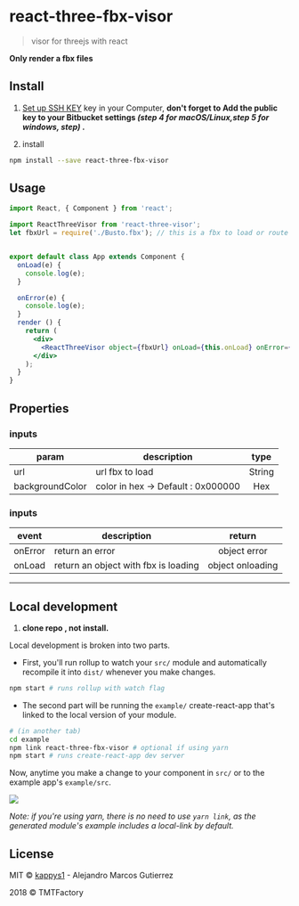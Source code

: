 # react-three-fbx-visor

> visor for threejs with react

**Only render a fbx files**

## Install
1. [Set up SSH KEY](https://confluence.atlassian.com/bitbucket/set-up-an-ssh-key-728138079.html) key in your Computer, **don't forget to Add the public key to your Bitbucket settings *(step 4 for macOS/Linux,step 5 for windows, step)* .**

2. install
```bash
npm install --save react-three-fbx-visor
```

## Usage

```jsx
import React, { Component } from 'react';

import ReactThreeVisor from 'react-three-visor';
let fbxUrl = require('./Busto.fbx'); // this is a fbx to load or route to load.


export default class App extends Component {
  onLoad(e) {
    console.log(e);
  }

  onError(e) {
    console.log(e);
  }
  render () {
    return (
      <div>
        <ReactThreeVisor object={fbxUrl} onLoad={this.onLoad} onError={this.onError}/>
      </div>
    );
  }
}

```
## Properties

### inputs
| param        | description           | type  |
| ------------- | -------------------- | :-----:
| url | url fbx to load | String |
| backgroundColor | color in hex -> Default : 0x000000| Hex |

### inputs
| event        | description           | return |
| ------------- | -------------------- | :-----: |
| onError | return an error | object  error |
| onLoad | return an object with fbx is loading | object onloading |

---

## Local development

1. **clone repo , not install.**

Local development is broken into two parts.
- First, you'll run rollup to watch your `src/` module and automatically recompile it into `dist/` whenever you make changes.
```bash
npm start # runs rollup with watch flag
```
- The second part will be running the `example/` create-react-app that's linked to the local version of your module.

```bash
# (in another tab)
cd example
npm link react-three-fbx-visor # optional if using yarn
npm start # runs create-react-app dev server
```

Now, anytime you make a change to your component in `src/` or to the example app's `example/src`.

![](https://media.giphy.com/media/12NUbkX6p4xOO4/giphy.gif)

*Note: if you're using yarn, there is no need to use `yarn link`, as the generated module's example includes a local-link by default.*

## License

MIT © [kappys1](https://github.com/kappys1) - Alejandro Marcos Gutierrez


2018 © TMTFactory
